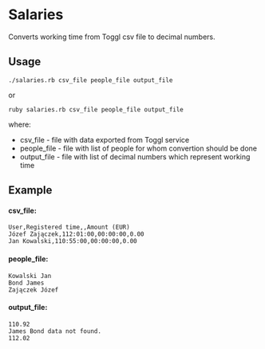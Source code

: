 # Salaries

Converts working time from Toggl csv file to decimal numbers.

## Usage

```
./salaries.rb csv_file people_file output_file
```
or
```
ruby salaries.rb csv_file people_file output_file
```

where:
- csv_file - file with data exported from Toggl service
- people_file - file with list of people for whom convertion should be done
- output_file - file with list of decimal numbers which represent working time

## Example

#### csv_file:
```
User,Registered time,,Amount (EUR)
Józef Zajączek,112:01:00,00:00:00,0.00
Jan Kowalski,110:55:00,00:00:00,0.00
```

#### people_file:
```
Kowalski Jan
Bond James
Zajączek Józef
```

#### output_file:
```
110.92
James Bond data not found.
112.02
```
